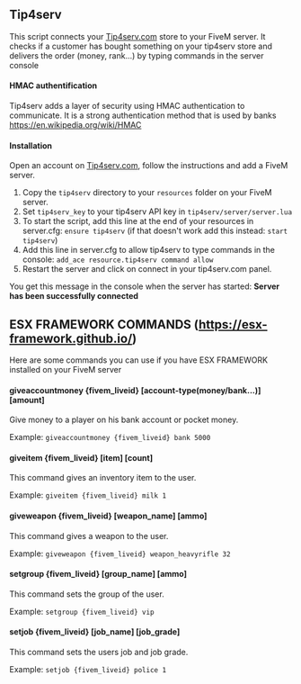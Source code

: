## Tip4serv

This script connects your [Tip4serv.com](https://tip4serv.com/) store to your FiveM server.
It checks if a customer has bought something on your tip4serv store and delivers the order (money, rank...) by typing commands in the server console

#### HMAC authentification

Tip4serv adds a layer of security using HMAC authentication to communicate. It is a strong authentication method that is used by banks https://en.wikipedia.org/wiki/HMAC

#### Installation

Open an account on [Tip4serv.com](https://tip4serv.com/), follow the instructions and add a FiveM server.

1) Copy the `tip4serv` directory to your `resources` folder on your FiveM server.
2) Set `tip4serv_key` to your tip4serv API key in `tip4serv/server/server.lua`
3) To start the script, add this line at the end of your resources in server.cfg: `ensure tip4serv` (if that doesn't work add this instead: `start tip4serv`)
4) Add this line in server.cfg to allow tip4serv to type commands in the console: `add_ace resource.tip4serv command allow`
5) Restart the server and click on connect in your tip4serv.com panel.

You get this message in the console when the server has started: **Server has been successfully connected**


## ESX FRAMEWORK COMMANDS (https://esx-framework.github.io/)

Here are some commands you can use if you have ESX FRAMEWORK installed on your FiveM server

#### giveaccountmoney {fivem_liveid} [account-type(money/bank...)] [amount]
Give money to a player on his bank account or pocket money.

Example: `giveaccountmoney {fivem_liveid} bank 5000`

#### giveitem {fivem_liveid} [item] [count]
This command gives an inventory item to the user.

Example: `giveitem {fivem_liveid} milk 1`

#### giveweapon {fivem_liveid} [weapon_name] [ammo]
This command gives a weapon to the user.

Example: `giveweapon {fivem_liveid} weapon_heavyrifle 32`

#### setgroup {fivem_liveid} [group_name] [ammo]
This command sets the group of the user.

Example: `setgroup {fivem_liveid} vip`

#### setjob {fivem_liveid} [job_name] [job_grade]
This command sets the users job and job grade.

Example: `setjob {fivem_liveid} police 1`

